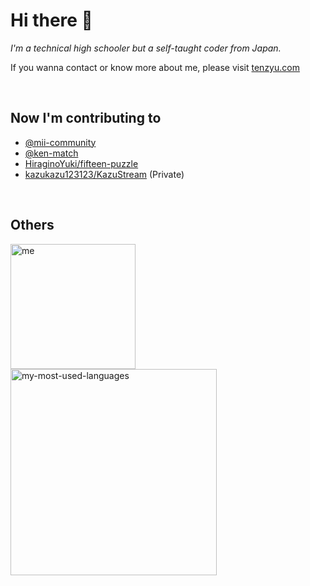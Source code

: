 # Hi there 👋

_I'm a technical high schooler but a self-taught coder from Japan._

If you wanna contact or know more about me, please visit [tenzyu.com](https://tenzyu.com)

<br />

## Now  I'm contributing to

- [@mii-community](https://github.com/mii-community)
- [@ken-match](https://github.com/ken-match)
- [HiraginoYuki/fifteen-puzzle](https://github.com/HiraginoYuki/fifteen-puzzle)
- [kazukazu123123/KazuStream](https://github.com/kazukazu123123/KazuStream) (Private)

<br />

## Others

<div>
  <img alt="me" width="200px" align="left" src="https://cdn.discordapp.com/attachments/752286472383758416/757471800203673700/me.png" />
</div>

<div>
  <img alt="my-most-used-languages" width="330px" src="https://github-readme-stats.vercel.app/api/top-langs/?username=tenzyu&layout=compact&theme=graywhite" />
</div>
